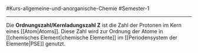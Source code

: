 #Kurs-allgemeine-und-anorganische-Chemie  #Semester-1

---

Die **Ordnungszahl/Kernladungszahl Z** ist die Zahl der Protonen im Kern eines [[Atom|Atoms]]. Diese Zahl wird zur Ordnung der Atome in [[chemisches Element|chemische Elemente]] im [[Periodensystem der Elemente|PSE]] genutzt.